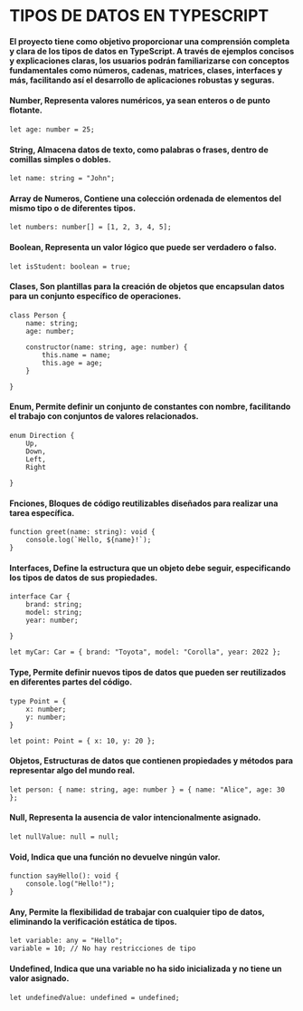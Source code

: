 # TIPOS DE DATOS EN TYPESCRIPT

#### El proyecto tiene como objetivo proporcionar una comprensión completa y clara de los tipos de datos en TypeScript. A través de ejemplos concisos y explicaciones claras, los usuarios podrán familiarizarse con conceptos fundamentales como números, cadenas, matrices, clases, interfaces y más, facilitando así el desarrollo de aplicaciones robustas y seguras.

#### Number, Representa valores numéricos, ya sean enteros o de punto flotante.

    let age: number = 25;

#### String, Almacena datos de texto, como palabras o frases, dentro de comillas simples o dobles.

    let name: string = "John";

#### Array de Numeros, Contiene una colección ordenada de elementos del mismo tipo o de diferentes tipos.

    let numbers: number[] = [1, 2, 3, 4, 5];

#### Boolean, Representa un valor lógico que puede ser verdadero o falso.

    let isStudent: boolean = true;

#### Clases, Son plantillas para la creación de objetos que encapsulan datos para un conjunto específico de operaciones.

    class Person {
        name: string;
        age: number;

        constructor(name: string, age: number) {
            this.name = name;
            this.age = age;
        }

    }

#### Enum, Permite definir un conjunto de constantes con nombre, facilitando el trabajo con conjuntos de valores relacionados.

    enum Direction {
        Up,
        Down,
        Left,
        Right

    }

#### Fnciones, Bloques de código reutilizables diseñados para realizar una tarea específica.

    function greet(name: string): void {
        console.log(`Hello, ${name}!`);
    }

#### Interfaces, Define la estructura que un objeto debe seguir, especificando los tipos de datos de sus propiedades.

    interface Car {
        brand: string;
        model: string;
        year: number;

    }

    let myCar: Car = { brand: "Toyota", model: "Corolla", year: 2022 };

#### Type, Permite definir nuevos tipos de datos que pueden ser reutilizados en diferentes partes del código.

    type Point = {
        x: number;
        y: number;
    }

    let point: Point = { x: 10, y: 20 };

#### Objetos, Estructuras de datos que contienen propiedades y métodos para representar algo del mundo real.

    let person: { name: string, age: number } = { name: "Alice", age: 30 };

#### Null, Representa la ausencia de valor intencionalmente asignado.

    let nullValue: null = null;

#### Void, Indica que una función no devuelve ningún valor.

    function sayHello(): void {
        console.log("Hello!");
    }

#### Any, Permite la flexibilidad de trabajar con cualquier tipo de datos, eliminando la verificación estática de tipos.

    let variable: any = "Hello";
    variable = 10; // No hay restricciones de tipo

#### Undefined, Indica que una variable no ha sido inicializada y no tiene un valor asignado.

    let undefinedValue: undefined = undefined;
